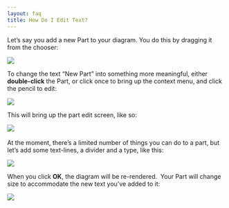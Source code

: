 ```yaml
---
layout: faq
title: How Do I Edit Text?
---
```


Let’s say you add a new Part to your diagram. You do this by dragging it
from the chooser: 

  

![](part_edit1.png)

To change the text “New Part” into something more meaningful, either
**double-click** the Part, or click once to bring up the context menu,
and click the pencil to edit:

  

![](part_edit2.png)

This will bring up the part edit screen, like so:

  

![](part_edit3.png) 

  

At the moment, there’s a limited number of things you can do to a part,
but let’s add some text-lines, a divider and a type, like this:

  

![](part_edit4.png)

  

When you click **OK**, the diagram will be re-rendered.  Your Part will
change size to accommodate the new text you’ve added to it:

  

![](part_edit5.png) 

  


